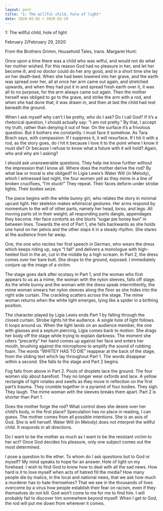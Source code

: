 ```yaml
---
layout: post
title: "1: The willful child, hole of light"
date: 2020-02-02 + 2020-02-29
---
```


1: The willful child, hole of light

February 2/February 29, 2020


From the Brothers Grimm, Household Tales, trans. Margaret Hunt:

Once upon a time there was a child who was wilful, and would not do what her mother wished. For this reason God had no pleasure in her, and let her become ill, and no doctor could do her any good, and in a short time she lay on her death-bed. When she had been lowered into her grave, and the earth was spread over her, all at once her arm came out again, and stretched upwards, and when they had put it in and spread fresh earth over it, it was all to no purpose, for the arm always came out again. Then the mother herself was obliged to go to the grave, and strike the arm with a rod, and when she had done that, it was drawn in, and then at last the child had rest beneath the ground.

When I ask myself why can’t I be pretty, who do I ask? Do I call God? If it’s a rhetorical question, I should actually say: “I am not pretty.” By that, I accept my truth, rather than denying it out of fear. On the surface it’s a frivolous question. But it bothers me constantly. I must face it somehow. As Tara Brach says, with compassion. If I suppress it, it will resurface. If I hit it with a rod, as the story goes, do I hit it because I love it to the point where I know it must die? Or because I refuse to know what a future with it will hold? Again, who and why am I asking?

I should ask unanswerable questions. They help me know further without the impression that I know all. Where does the mother derive the rod? By what law or moral is she obliged? In Ligia Lewis’s Water Will (in Melody), which I witnessed last night, the four women yell as they mime in a line of broken crucifixes, “I’m stuck!” They repeat. Their faces deform under strobe lights. Their bodies seize.

The piece begins with the white bunny girl, who relates the story in minimal upcast light. Her skeleton makes whimsical gestures. Her arms respond by momentum to the will of other parts, namely her head, torso, and legs. All moving parts sit in their weight; all responding parts dangle, appendages they become. Her face contorts as she blurts “sugar pie honey bun” in between lines. Towards the end of Part 1, she falls backwards as she holds one hand on her pelvis and the other slaps it in a steady rhythm. She stares at the audience from far away.

One, the one who recites her first speech in German, who wears the dress which keeps riding up, says “I fall” and delivers a monologue with high-heeled foot in the air, cut in the middle by a high scream. In Part 2, the dress comes over her bare butt. She drops to the ground, exposed. I immediately conjure up the image of a victim. 

The stage goes dark after ecstasy in Part 1, and the woman who first appears to us as a mime, the woman with the nylon sleeves, falls off stage. As the white bunny and the woman with the dress speak intermittently, the mime woman smears her nylon sleeves along the floor as she hides into the right side curtain. The crackling scatters across the stage. The mime woman returns when the white light emerges, lying like a spider in a birthing position.

The character played by Ligia Lewis ends Part 1 by falling through the closed curtain. Strobe lights hit the audience. A single hole of light follows. It loops around us. When the light lands on an audience member, the one with glasses and a septum piercing, Ligia comes back to motion. She drags her body off the stage while trying to explain darkness. The moment she utters “precarity” her hand comes up against her face and enters her mouth, brushing against the microphone to amplify the sound of rubbing foam. The words “WHITEY HAS TO DIE” reappear at the back of the stage, from the sliding text which lay throughout Part 1. The words disappear within a second. She falls to the stage and Part 2 begins.

Fog falls from above in Part 2. Pools of droplets lace the ground. The four women slip about barefoot. They no longer wear oxfords and lace. A yellow rectangle of light rotates and swells as they move in reflection on the first part’s trauma. They crumble together in a pyramid of four bodies. They sigh. They laugh. The mime woman with the sleeves breaks them apart. Part 2 is shorter than Part 1.

Does the mother forge the rod? What control does she desire over her child’s body, in the first place? Speculation has no place in reading, I can guess. The mother comes from all possible intentions. She is an axis of God. She is will herself. Water Will (in Melody) does not interpret the willful child. It responds in all directions.

Do I want to be the mother as much as I want to be the resistant victim to her act? Once God decides his pleasure, only one subject comes out the most determined.

I pose a question to the ether. To whom do I ask questions but to God or myself? My mind speaks to hope for an answer. Hole of light on my forehead. I wish to find God to know how to deal with all the sad news. How hard is it to love myself when acts of hatred fill the media? How many people die by malice, in the local and national news, that we ask how much a murderer has to hate themselves? That we see in the thousands of lives overcome by a virus how people establish their fear on racism, even if they themselves do not kill. God won’t come to me for me to find him. I will probably fail to discover him somewhere beyond myself. When I get to God, the rod will put me down from wherever it comes.
